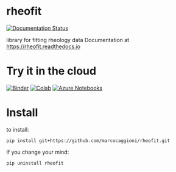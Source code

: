 # rheofit
[![Documentation Status](https://readthedocs.org/projects/rheofit/badge/?version=latest)](https://rheofit.readthedocs.io/en/latest/?badge=latest)

library for fitting rheology data
Documentation at https://rheofit.readthedocs.io

# Try it in the cloud
[![Binder](http://mybinder.org/badge_logo.svg)](http://beta.mybinder.org/v2/gh/rheopy/rheofit/master)
[![Colab](https://colab.research.google.com/assets/colab-badge.svg)](https://colab.research.google.com/github/marcocaggioni/rheofit/blob/master/notebooks/index.ipynb)
[![Azure Notebooks](https://notebooks.azure.com/launch.png)](https://notebooks.azure.com/import/gh/rheopy/rheofit)

# Install

to install:

```
pip install git+https://github.com/marcocaggioni/rheofit.git
```

If you change your mind:

```
pip uninstall rheofit
```
